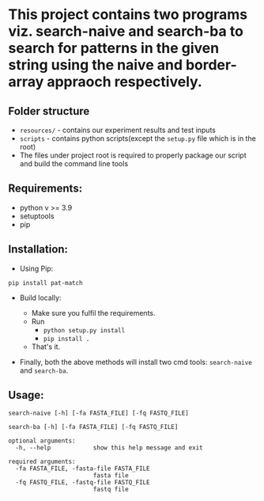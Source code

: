 # This project contains two programs viz. search-naive and search-ba to search for patterns in the given string using the naive and border-array appraoch respectively.

## Folder structure
- `resources/` - contains our experiment results and test inputs
- `scripts` - contains python scripts(except the `setup.py` file which is in the root)
- The files under project root is required to properly package our script and build the command line tools
## Requirements:
- python v >= 3.9
- setuptools
- pip

## Installation:
- Using Pip:
```commandline
pip install pat-match
```
- Build locally:
    - Make sure you fulfil the requirements.
    - Run 
      - `python setup.py install`
      - `pip install .`
    - That's it.
    
- Finally, both the above methods will install two cmd tools: `search-naive` and `search-ba`.

## Usage:
```commandline
search-naive [-h] [-fa FASTA_FILE] [-fq FASTQ_FILE]
```

```commandline
search-ba [-h] [-fa FASTA_FILE] [-fq FASTQ_FILE]
```

```text
optional arguments:
  -h, --help            show this help message and exit

required arguments:
  -fa FASTA_FILE, -fasta-file FASTA_FILE
                        fasta file
  -fq FASTQ_FILE, -fastq-file FASTQ_FILE
                        fastq file
```